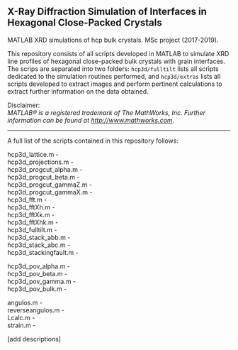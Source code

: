 ## X-Ray Diffraction Simulation of Interfaces in Hexagonal Close-Packed Crystals

MATLAB XRD simulations of hcp bulk crystals. MSc project (2017-2019).

This repository consists of all scripts developed in MATLAB to simulate XRD line profiles of hexagonal close-packed bulk crystals with grain interfaces. The scrips are separated into two folders: `hcp3d/fulltilt` lists all scripts dedicated to the simulation routines performed, and `hcp3d/extras` lists all scripts developed to extract images and perform pertinent calculations to extract further information on the data obtained.

Disclaimer:  
_MATLAB® is a registered trademark of The MathWorks, Inc. Further information can be found at http://www.mathworks.com._

---

A full list of the scripts contained in this repository follows:

hcp3d_lattice.m -  
hcp3d_projections.m -  
hcp3d_progcut_alpha.m -  
hcp3d_progcut_beta.m -  
hcp3d_progcut_gammaZ.m -  
hcp3d_progcut_gammaX.m -  
hcp3d_fft.m -  
hcp3d_fftXh.m -  
hcp3d_fftXk.m -  
hcp3d_fftXhk.m -  
hcp3d_fulltilt.m -  
hcp3d_stack_abb.m -  
hcp3d_stack_abc.m -  
hcp3d_stackingfault.m -  

hcp3d_pov_alpha.m -  
hcp3d_pov_beta.m -  
hcp3d_pov_gamma.m -  
hcp3d_pov_bulk.m -  

angulos.m -  
reverseangulos.m -  
Lcalc.m -  
strain.m -  

[add descriptions]
